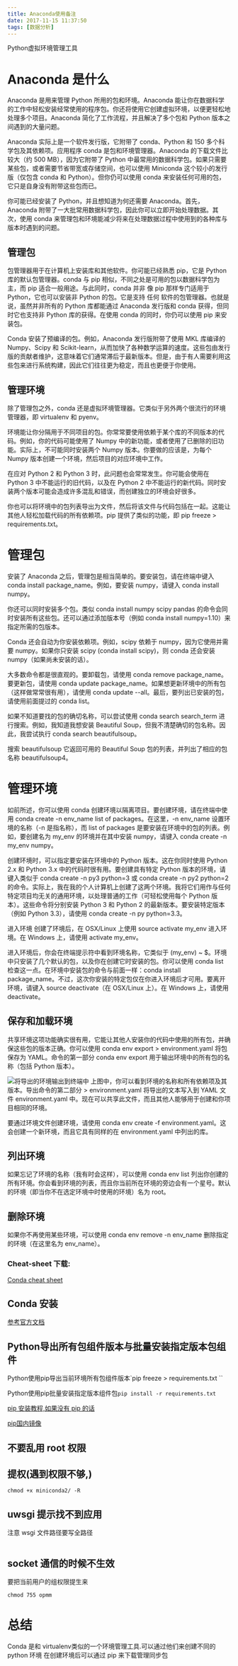 ```yaml
---
title: Anaconda使用备注
date: 2017-11-15 11:37:50
tags: [数据分析]
---
```

Python虚拟环境管理工具<!--more-->
# Anaconda 是什么
 Anaconda 是用来管理 Python 所用的包和环境。Anaconda 能让你在数据科学的工作中轻松安装经常使用的程序包。你还将使用它创建虚拟环境，以便更轻松地处理多个项目。Anaconda 简化了工作流程，并且解决了多个包和 Python 版本之间遇到的大量问题。

Anaconda 实际上是一个软件发行版，它附带了 conda、Python 和 150 多个科学包及其依赖项。应用程序 conda 是包和环境管理器。Anaconda 的下载文件比较大（约 500 MB），因为它附带了 Python 中最常用的数据科学包。如果只需要某些包，或者需要节省带宽或存储空间，也可以使用 Miniconda 这个较小的发行版（仅包含 conda 和 Python）。但你仍可以使用 conda 来安装任何可用的包，它只是自身没有附带这些包而已。

你可能已经安装了 Python，并且想知道为何还需要 Anaconda。首先， Anaconda 附带了一大批常用数据科学包，因此你可以立即开始处理数据。其次，使用 conda 来管理包和环境能减少将来在处理数据过程中使用到的各种库与版本时遇到的问题。


## 管理包
包管理器用于在计算机上安装库和其他软件。你可能已经熟悉 pip，它是 Python 库的默认包管理器。conda 与 pip 相似，不同之处是可用的包以数据科学包为主，而 pip 适合一般用途。与此同时，conda 并非 像 pip 那样专门适用于 Python，它也可以安装非 Python 的包。它是支持 任何 软件的包管理器。也就是说，虽然并非所有的 Python 库都能通过 Anaconda 发行版和 conda 获得，但同时它也支持非 Python 库的获得。在使用 conda 的同时，你仍可以使用 pip 来安装包。

Conda 安装了预编译的包。例如，Anaconda 发行版附带了使用 MKL 库编译的 Numpy、Scipy 和 Scikit-learn，从而加快了各种数学运算的速度。这些包由发行版的贡献者维护，这意味着它们通常滞后于最新版本。但是，由于有人需要利用这些包来进行系统构建，因此它们往往更为稳定，而且也更便于你使用。

## 管理环境
除了管理包之外，conda 还是虚拟环境管理器。它类似于另外两个很流行的环境管理器，即 virtualenv 和 pyenv。

环境能让你分隔用于不同项目的包。你常常要使用依赖于某个库的不同版本的代码。例如，你的代码可能使用了 Numpy 中的新功能，或者使用了已删除的旧功能。实际上，不可能同时安装两个 Numpy 版本。你要做的应该是，为每个 Numpy 版本创建一个环境，然后项目的对应环境中工作。

在应对 Python 2 和 Python 3 时，此问题也会常常发生。你可能会使用在 Python 3 中不能运行的旧代码，以及在 Python 2 中不能运行的新代码。同时安装两个版本可能会造成许多混乱和错误，而创建独立的环境会好很多。

你也可以将环境中的包列表导出为文件，然后将该文件与代码包括在一起。这能让其他人轻松加载代码的所有依赖项。pip 提供了类似的功能，即 pip freeze > requirements.txt。


# 管理包
安装了 Anaconda 之后，管理包是相当简单的。要安装包，请在终端中键入 conda install package_name。例如，要安装 numpy，请键入 conda install numpy。

你还可以同时安装多个包。类似 conda install numpy scipy pandas 的命令会同时安装所有这些包。还可以通过添加版本号（例如 conda install numpy=1.10）来指定所需的包版本。

Conda 还会自动为你安装依赖项。例如，scipy 依赖于 numpy，因为它使用并需要 numpy。如果你只安装 scipy (conda install scipy)，则 conda 还会安装 numpy（如果尚未安装的话）。

大多数命令都是很直观的。要卸载包，请使用 conda remove package_name。要更新包，请使用 conda update package_name。如果想更新环境中的所有包（这样做常常很有用），请使用 conda update --all。最后，要列出已安装的包，请使用前面提过的 conda list。

如果不知道要找的包的确切名称，可以尝试使用 conda search search_term 进行搜索。例如，我知道我想安装 Beautiful Soup，但我不清楚确切的包名称。因此，我尝试执行 conda search beautifulsoup。

搜索 beautifulsoup
它返回可用的 Beautiful Soup 包的列表，并列出了相应的包名称 beautifulsoup4。

# 管理环境
如前所述，你可以使用 conda 创建环境以隔离项目。要创建环境，请在终端中使用 conda create -n env_name list of packages。在这里，-n env_name 设置环境的名称（-n 是指名称），而 list of packages 是要安装在环境中的包的列表。例如，要创建名为 my_env 的环境并在其中安装 numpy，请键入 conda create -n my_env numpy。

创建环境时，可以指定要安装在环境中的 Python 版本。这在你同时使用 Python 2.x 和 Python 3.x 中的代码时很有用。要创建具有特定 Python 版本的环境，请键入类似于 conda create -n py3 python=3 或 conda create -n py2 python=2 的命令。实际上，我在我的个人计算机上创建了这两个环境。我将它们用作与任何特定项目均无关的通用环境，以处理普通的工作（可轻松使用每个 Python 版本）。这些命令将分别安装 Python 3 和 Python 2 的最新版本。要安装特定版本（例如 Python 3.3），请使用 conda create -n py python=3.3。

进入环境
创建了环境后，在 OSX/Linux 上使用 source activate my_env 进入环境。在 Windows 上，请使用 activate my_env。

进入环境后，你会在终端提示符中看到环境名称，它类似于 (my_env) ~ $。环境中只安装了几个默认的包，以及你在创建它时安装的包。你可以使用 conda list 检查这一点。在环境中安装包的命令与前面一样：conda install package_name。不过，这次你安装的特定包仅在你进入环境后才可用。要离开环境，请键入 source deactivate（在 OSX/Linux 上）。在 Windows 上，请使用 deactivate。

## 保存和加载环境
共享环境这项功能确实很有用，它能让其他人安装你的代码中使用的所有包，并确保这些包的版本正确。你可以使用 conda env export > environment.yaml 将包保存为 YAML。命令的第一部分 conda env export 用于输出环境中的所有包的名称（包括 Python 版本）。

![将导出的环境输出到终端中](https://ws3.sinaimg.cn/large/006tKfTcgy1flimftagjgj30lb0f8dga.jpg)
上图中，你可以看到环境的名称和所有依赖项及其版本。导出命令的第二部分 > environment.yaml 将导出的文本写入到 YAML 文件 environment.yaml 中。现在可以共享此文件，而且其他人能够用于创建和你项目相同的环境。

要通过环境文件创建环境，请使用 conda env create -f environment.yaml。这会创建一个新环境，而且它具有同样的在 environment.yaml 中列出的库。

## 列出环境
如果忘记了环境的名称（我有时会这样），可以使用 conda env list 列出你创建的所有环境。你会看到环境的列表，而且你当前所在环境的旁边会有一个星号。默认的环境（即当你不在选定环境中时使用的环境）名为 root。

## 删除环境
如果你不再使用某些环境，可以使用 conda env remove -n env_name 删除指定的环境（在这里名为 env_name）。

### Cheat-sheet 下载:
[Conda cheat sheet](https://conda.io/docs/_downloads/conda-cheatsheet.pdf)

## Conda 安装
[参考官方文档](https://conda.io/docs/user-guide/install/index.html#installing-conda-on-a-system-that-has-other-python-installations-or-packages)

## Python导出所有包组件版本与批量安装指定版本包组件

Python使用pip导出当前环境所有包组件版本`pip freeze > requirements.txt ``


Python使用pip批量安装指定版本组件包`pip install -r requirements.txt`

[pip 安装教程,如果没有 pip 的话](http://pip-cn.readthedocs.io/en/latest/installing.html)

[pip国内镜像](https://mirrors.tuna.tsinghua.edu.cn/help/pypi/)


## 不要乱用 root 权限

## 提权(遇到权限不够,)
```
chmod +x miniconda2/ -R
```

## uwsgi 提示找不到应用

注意 wsgi 文件路径要写全路径

```uwsgi --http :8001 --chdir /home/opmm/mq/riskcontrol_model --home=/root/miniconda2/envs/mq --wsgi-file /home/opmm/mq/riskcontrol_model/riskcontrol_model/wsgi.py
```

## socket 通信的时候不生效
要把当前用户的组权限提生来
```
chmod 755 opmm
```


# 总结
Conda 是和 virtualenv类似的一个环境管理工具.可以通过他们来创建不同的 python 环境
在创建环境后可以通过 pip 来下载管理同步包
